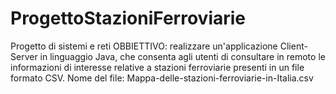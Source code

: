 # ProgettoStazioniFerroviarie
Progetto di sistemi e reti
OBBIETTIVO: realizzare un'applicazione Client-Server in linguaggio Java, che consenta agli utenti di consultare in remoto le informazioni di interesse relative a stazioni ferroviarie presenti in un file formato CSV.
Nome del file: Mappa-delle-stazioni-ferroviarie-in-Italia.csv

